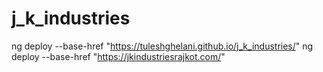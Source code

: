 # j_k_industries

ng deploy --base-href "https://tuleshghelani.github.io/j_k_industries/"
ng deploy --base-href "https://jkindustriesrajkot.com/"

